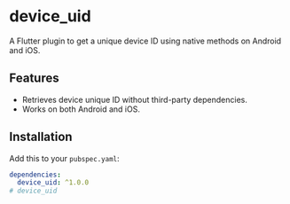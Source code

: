 # device_uid

A Flutter plugin to get a unique device ID using native methods on Android and iOS.

## Features
- Retrieves device unique ID without third-party dependencies.
- Works on both Android and iOS.

## Installation
Add this to your `pubspec.yaml`:
```yaml
dependencies:
  device_uid: ^1.0.0
# device_uid

